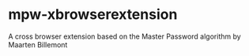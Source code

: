 # mpw-xbrowserextension
A cross browser extension based on the Master Password algorithm by Maarten Billemont
